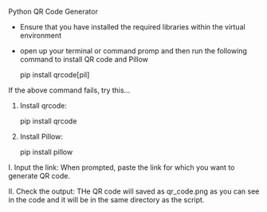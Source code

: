 Python QR Code Generator

- Ensure that you have installed the required libraries within the virtual environment
- open up your terminal or command promp and then run the following command to install QR code and Pillow

  pip install qrcode[pil]

If the above command fails, try this...

1. Install qrcode:
   
   pip install qrcode

3. Install Pillow:
   
   pip install pillow


I. Input the link:
When prompted, paste the link for which you want to generate QR code.

II. Check the output:
THe QR code will saved as qr_code.png as you can see in the code and it will be in the same directory as the script.
